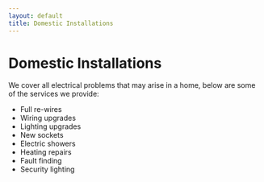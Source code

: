 ```yaml
---
layout: default
title: Domestic Installations
---
```

# Domestic Installations

We cover all electrical problems that may arise in a home, below are some of the services we provide:

- Full re-wires
- Wiring upgrades
- Lighting upgrades
- New sockets
- Electric showers
- Heating repairs
- Fault finding
- Security lighting

